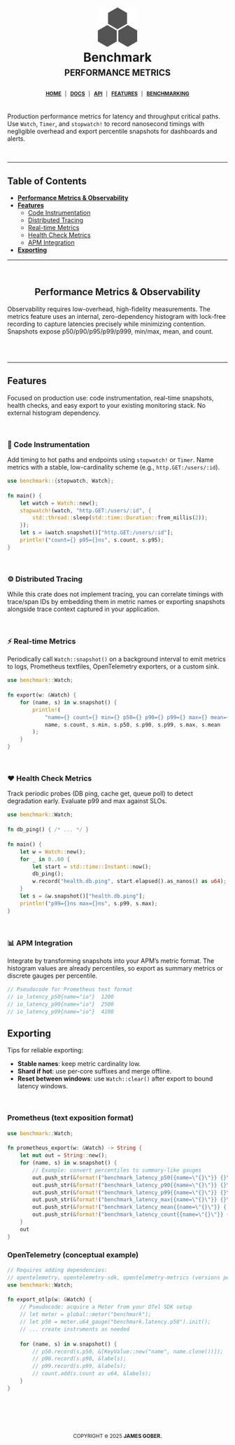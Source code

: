 <h1 align="center">
    <img width="90px" height="auto" src="https://raw.githubusercontent.com/jamesgober/jamesgober/main/media/icons/hexagon-3.svg" alt="Triple Hexagon">
    <br>
    <b>Benchmark</b>
    <br>
    <sub>
        <sup>PERFORMANCE METRICS</sup>
    </sub>
    <br>
</h1>
<div align="center">
    <sup>
    <a href="../README.md" title="Project Home"><b>HOME</b></a>
    <span>&nbsp;│&nbsp;</span>
    <a href="./README.md" title="Project Documentation"><b>DOCS</b></a>
    <span>&nbsp;│&nbsp;</span>
    <a href="./API.md" title="API Reference"><b>API</b></a>
    <span>&nbsp;│&nbsp;</span>
    <a href="./features/README.md" title="Feature Flags"><b>FEATURES</b></a>
    <span>&nbsp;│&nbsp;</span>
    <a href="./BENCHMARK.md" title="Benchmark Suite"><b>BENCHMARKING</b></a>
    </sup>
</div>

<br>

<p>
    Production performance metrics for latency and throughput critical paths. Use <code>Watch</code>, <code>Timer</code>, and <code>stopwatch!</code> to record nanosecond timings with negligible overhead and export percentile snapshots for dashboards and alerts.
</p>

<br>

<hr>

<h2>Table of Contents</h2>
<ul>
    <li>
        <a href="#performance-metrics-observability"><b>Performance Metrics &amp; Observability</b></a>
    </li>
    <li>
        <a href="#metrics-features"><b>Features</b></a>
        <ul>
            <li>
                <a href="#code-instrumentation">Code Instrumentation</a>
            </li>
            <li>
                <a href="#distributed-tracing">Distributed Tracing</a>
            </li>
            <li>
                <a href="#real-time-metrics">Real-time Metrics</a>
            </li>
            <li>
                <a href="#health-check-metrics">Health Check Metrics</a>
            </li>
            <li>
                <a href="#apm-integration">APM Integration</a>
            </li>
        </ul>
    </li>
    <li>
        <a href="#exporting"><b>Exporting</b></a>
    </li>
</ul>

<hr>
<br>

<h2 align="center" id="performance-metrics-observability">Performance Metrics &amp; Observability</h2>
<p>
    Observability requires low-overhead, high-fidelity measurements. The metrics feature uses an internal, zero-dependency histogram with lock-free recording to capture latencies precisely while minimizing contention. Snapshots expose p50/p90/p95/p99/p999, min/max, mean, and count.
</p>

<br><br>
<hr>

<h2 id="metrics-features">Features</h2>
<p>
    Focused on production use: code instrumentation, real-time snapshots, health checks, and easy export to your existing monitoring stack. No external histogram dependency.
</p>
<br>

<h3 id="code-instrumentation">🧭 Code Instrumentation</h3>
<p>
    Add timing to hot paths and endpoints using <code>stopwatch!</code> or <code>Timer</code>. Name metrics with a stable, low-cardinality scheme (e.g., <code>http.GET:/users/:id</code>).
</p>

```rust
use benchmark::{stopwatch, Watch};

fn main() {
    let watch = Watch::new();
    stopwatch!(watch, "http.GET:/users/:id", {
        std::thread::sleep(std::time::Duration::from_millis(2));
    });
    let s = &watch.snapshot()["http.GET:/users/:id"];
    println!("count={} p95={}ns", s.count, s.p95);
}
```

<br>

<h3 id="distributed-tracing">⚙️ Distributed Tracing</h3>
<p>
    While this crate does not implement tracing, you can correlate timings with trace/span IDs by embedding them in metric names or exporting snapshots alongside trace context captured in your application.
</p>

<br>
<h3 id="real-time-metrics">⚡ Real-time Metrics</h3>
<p>
    Periodically call <code>Watch::snapshot()</code> on a background interval to emit metrics to logs, Prometheus textfiles, OpenTelemetry exporters, or a custom sink.
</p>

```rust
use benchmark::Watch;

fn export(w: &Watch) {
    for (name, s) in w.snapshot() {
        println!(
            "name={} count={} min={} p50={} p90={} p99={} max={} mean={:.1}",
            name, s.count, s.min, s.p50, s.p90, s.p99, s.max, s.mean
        );
    }
}
```

<br>
<h3 id="health-check-metrics">❤️ Health Check Metrics</h3>
<p>
    Track periodic probes (DB ping, cache get, queue poll) to detect degradation early. Evaluate p99 and max against SLOs.
</p>

```rust
use benchmark::Watch;

fn db_ping() { /* ... */ }

fn main() {
    let w = Watch::new();
    for _ in 0..60 {
        let start = std::time::Instant::now();
        db_ping();
        w.record("health.db.ping", start.elapsed().as_nanos() as u64);
    }
    let s = &w.snapshot()["health.db.ping"];
    println!("p99={}ns max={}ns", s.p99, s.max);
}
```

<br>
<h3 id="apm-integration">📊 APM Integration</h3>
<p>
    Integrate by transforming snapshots into your APM’s metric format. The histogram values are already percentiles, so export as summary metrics or discrete gauges per percentile.
</p>

```rust
// Pseudocode for Prometheus text format
// io_latency_p50{name="io"}  1200
// io_latency_p90{name="io"}  2500
// io_latency_p99{name="io"}  4100
```

<h2 id="exporting">Exporting</h2>
<p>
    Tips for reliable exporting:
</p>

- **Stable names**: keep metric cardinality low.
- **Shard if hot**: use per-core suffixes and merge offline.
- **Reset between windows**: use <code>Watch::clear()</code> after export to bound latency windows.

<br>

### Prometheus (text exposition format)
```rust
use benchmark::Watch;

fn prometheus_export(w: &Watch) -> String {
    let mut out = String::new();
    for (name, s) in w.snapshot() {
        // Example: convert percentiles to summary-like gauges
        out.push_str(&format!("benchmark_latency_p50{{name=\"{}\"}} {}\n", name, s.p50));
        out.push_str(&format!("benchmark_latency_p90{{name=\"{}\"}} {}\n", name, s.p90));
        out.push_str(&format!("benchmark_latency_p99{{name=\"{}\"}} {}\n", name, s.p99));
        out.push_str(&format!("benchmark_latency_max{{name=\"{}\"}} {}\n", name, s.max));
        out.push_str(&format!("benchmark_latency_mean{{name=\"{}\"}} {:.1}\n", name, s.mean));
        out.push_str(&format!("benchmark_latency_count{{name=\"{}\"}} {}\n", name, s.count));
    }
    out
}
```

### OpenTelemetry (conceptual example)
```rust
// Requires adding dependencies:
// opentelemetry, opentelemetry-sdk, opentelemetry-metrics (versions per your stack)
use benchmark::Watch;

fn export_otlp(w: &Watch) {
    // Pseudocode: acquire a Meter from your OTel SDK setup
    // let meter = global::meter("benchmark");
    // let p50 = meter.u64_gauge("benchmark.latency.p50").init();
    // ... create instruments as needed

    for (name, s) in w.snapshot() {
        // p50.record(s.p50, &[KeyValue::new("name", name.clone())]);
        // p90.record(s.p90, &labels);
        // p99.record(s.p99, &labels);
        // count.add(s.count as u64, &labels);
    }
}
```
<br>





<br>

<!--
:: COPYRIGHT
============================================================================ -->
<div align="center">
  <br>
  <h2></h2>
  <sup>COPYRIGHT <small>&copy;</small> 2025 <strong>JAMES GOBER.</strong></sup>
</div>